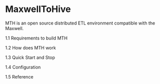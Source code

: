 # MaxwellToHive
MTH  is an open source distributed ETL environment  compatible with the Maxwell.

1.1 Requirements to build MTH

1.2 How does MTH work



1.3 Quick Start and Stop





1.4 Configuration

1.5 Reference
